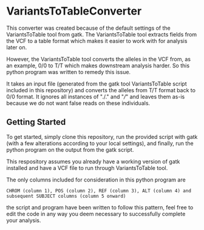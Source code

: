 # VariantsToTableConverter

This converter was created because of the default settings of the VariantsToTable tool from gatk. The VariantsToTable tool extracts fields from the VCF to a table format which makes it easier to work with for analysis later on. 

However, the VariantsToTable tool converts the alleles in the VCF from, as an example, 0/0 to T/T which makes downstream analysis harder. So this python program was written to remedy this issue. 

It takes an input file (generated from the gatk tool VariantsToTable script included in this repository) and converts the alleles from T/T format back to 0/0 format. It ignores all instances of "./." and "*/*" and leaves them as-is because we do not want false reads on these individuals.    

## Getting Started

To get started, simply clone this repository, run the provided script with gatk (with a few alterations according to your local settings), and finally, run the python program on the output from the gatk script.  

This respository assumes you already have a working version of gatk installed and have a VCF file to run through VariantsToTable tool. 

The only columns included for consideration in this python program are 
```
CHROM (column 1), POS (column 2), REF (column 3), ALT (column 4) and subsequent SUBJECT columns (column 5 onward)
```
the script and program have been written to follow this pattern, feel free to edit the code in any way you deem necessary to successfully complete your analysis. 
